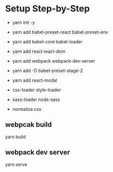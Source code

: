 # Setup Step-by-Step
- yarn init -y
- yarn add babel-preset-react babel-preset-env
- yarn add babel-core babel-loader
- yarn add react react-dom
- yarn add webpack webpack-dev-server
- yarn add -D babel-preset-stage-2

- yarn add react-modal
- css-loader style-loader
- sass-loader node-sass
- normalize.css

## webpcak build
yarn build
## webpack dev server
yarn serve
